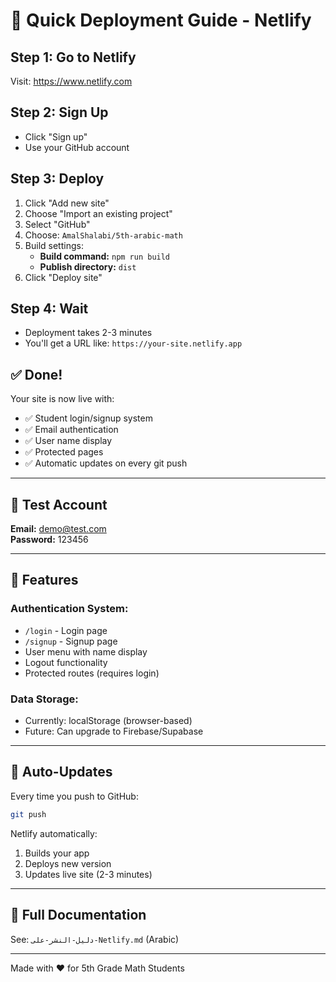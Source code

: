 # 🚀 Quick Deployment Guide - Netlify

## Step 1: Go to Netlify
Visit: https://www.netlify.com

## Step 2: Sign Up
- Click "Sign up"
- Use your GitHub account

## Step 3: Deploy
1. Click "Add new site"
2. Choose "Import an existing project"
3. Select "GitHub"
4. Choose: `AmalShalabi/5th-arabic-math`
5. Build settings:
   - **Build command:** `npm run build`
   - **Publish directory:** `dist`
6. Click "Deploy site"

## Step 4: Wait
- Deployment takes 2-3 minutes
- You'll get a URL like: `https://your-site.netlify.app`

## ✅ Done!

Your site is now live with:
- ✅ Student login/signup system
- ✅ Email authentication
- ✅ User name display
- ✅ Protected pages
- ✅ Automatic updates on every git push

---

## 🔐 Test Account

**Email:** demo@test.com  
**Password:** 123456

---

## 📝 Features

### Authentication System:
- `/login` - Login page
- `/signup` - Signup page
- User menu with name display
- Logout functionality
- Protected routes (requires login)

### Data Storage:
- Currently: localStorage (browser-based)
- Future: Can upgrade to Firebase/Supabase

---

## 🔄 Auto-Updates

Every time you push to GitHub:
```bash
git push
```

Netlify automatically:
1. Builds your app
2. Deploys new version
3. Updates live site (2-3 minutes)

---

## 📖 Full Documentation

See: `دليل-النشر-على-Netlify.md` (Arabic)

---

Made with ❤️ for 5th Grade Math Students

